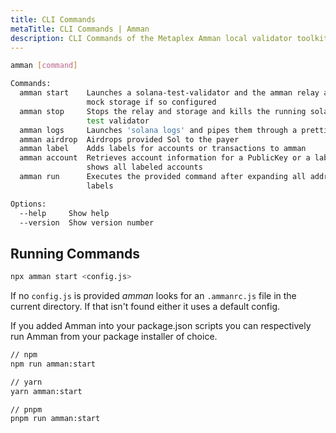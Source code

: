 ```yaml
---
title: CLI Commands
metaTitle: CLI Commands | Amman
description: CLI Commands of the Metaplex Amman local validator toolkit.
---
```


```sh
amman [command]

Commands:
  amman start    Launches a solana-test-validator and the amman relay and/or
                 mock storage if so configured
  amman stop     Stops the relay and storage and kills the running solana
                 test validator
  amman logs     Launches 'solana logs' and pipes them through a prettifier
  amman airdrop  Airdrops provided Sol to the payer
  amman label    Adds labels for accounts or transactions to amman
  amman account  Retrieves account information for a PublicKey or a label or
                 shows all labeled accounts
  amman run      Executes the provided command after expanding all address
                 labels

Options:
  --help     Show help                                                 [boolean]
  --version  Show version number                                       [boolean]
```

## Running Commands

```sh
npx amman start <config.js>
```

If no `config.js` is provided _amman_ looks for an `.ammanrc.js` file in the current directory.
If that isn't found either it uses a default config.

If you added Amman into your package.json scripts you can respectively run Amman from your package installer of choice.

```sh
// npm
npm run amman:start

// yarn
yarn amman:start

// pnpm
pnpm run amman:start
```
